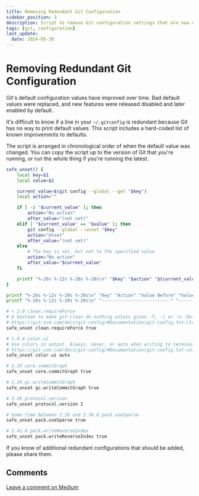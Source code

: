 ```yaml
---
title: Removing Redundant Git Configuration
sidebar_position: 3
description: Script to remove Git configuration settings that are now default
tags: [git, configuration]
last_update:
  date: 2024-05-30
---
```


# Removing Redundant Git Configuration

Git's default configuration values have improved over time. Bad default values were replaced, and new features were released disabled and later enabled by default.

It's difficult to know if a line in your `~/.gitconfig` is redundant because Git has no way to print default values. This script includes a hard-coded list of known improvements to defaults.

The script is arranged in chronological order of when the default value was changed. You can copy the script up to the version of Git that you're running, or run the whole thing if you're running the latest.

```bash
safe_unset() {
    local key=$1
    local value=$2

    current_value=$(git config --global --get "$key")
    local action=""

    if [ -z "$current_value" ]; then
        action="No action"
        after_value="(not set)"
    elif [ "$current_value" == "$value" ]; then
        git config --global --unset "$key"
        action="Unset"
        after_value="(not set)"
    else
        # The key is set, but not to the specified value
        action="No action"
        after_value="$current_value"
    fi

    printf "%-26s %-12s %-20s %-20s\n" "$key" "$action" "${current_value:-(not set)}" "$after_value"
}

printf "%-26s %-12s %-20s %-20s\n" "Key" "Action" "Value Before" "Value After"
printf "%-26s %-12s %-20s %-20s\n" "--------------------------" "---------" "--------------------" "--------------------"

# < 2.0 clean.requireForce
# A boolean to make git-clean do nothing unless given -f, -i or -n. Defaults to true since ???.
# https://git-scm.com/docs/git-config/#Documentation/git-config.txt-cleanrequireForce
safe_unset clean.requireForce true

# 1.8.4 color.ui
# Use colors in output. Always, never, or auto when writing to terminal.
# https://git-scm.com/docs/git-config/#Documentation/git-config.txt-colorui
safe_unset color.ui auto

# 2.24 core.commitGraph
safe_unset core.commitGraph true

# 2.24 gc.writeCommitGraph
safe_unset gc.writeCommitGraph true

# 2.26 protocol.version
safe_unset protocol.version 2

# Some time between 2.26 and 2.30.0 pack.useSparse
safe_unset pack.useSparse true

# 2.41.0 pack.writeReverseIndex
safe_unset pack.writeReverseIndex true
```

If you know of additional redundant configurations that should be added, please share them.

## Comments

[Leave a comment on Medium](https://motlin.medium.com/git-config-3d20c4c079ba)
